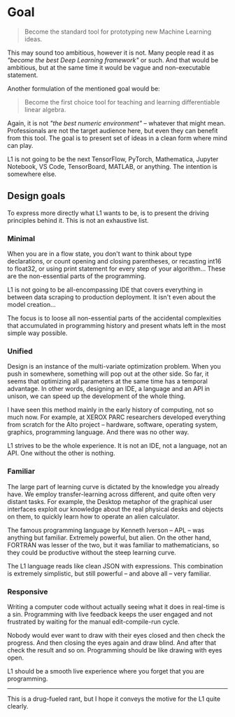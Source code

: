# Goal

> Become the standard tool for prototyping new Machine Learning ideas.

This may sound too ambitious, however it is not. Many people read it as *"become the best Deep Learning framework"* or such. And that would be ambitious, but at the same time it would be vague and non-executable statement.

Another formulation of the mentioned goal would be:

> Become the first choice tool for teaching and learning differentiable linear algebra.

Again, it is not *"the best numeric environment"* – whatever that might mean. Professionals are not the target audience here, but even they can benefit from this tool. The goal is to present set of ideas in a clean form where mind can play.

L1 is not going to be the next TensorFlow, PyTorch, Mathematica, Jupyter Notebook, VS Code, TensorBoard, MATLAB, or anything. The intention is somewhere else.

## Design goals

To express more directly what L1 wants to be, is to present the driving principles behind it. This is not an exhaustive list.

### Minimal

When you are in a flow state, you don't want to think about type declarations, or count opening and closing parentheses, or recasting int16 to float32, or using print statement for every step of your algorithm... These are the non-essential parts of the programming.

L1 is not going to be all-encompassing IDE that covers everything in between data scraping to production deployment. It isn't even about the model creation...

The focus is to loose all non-essential parts of the accidental complexities that accumulated in programming history and present whats left in the most simple way possible.

### Unified

Design is an instance of the multi-variate optimization problem. When you push in somewhere, something will pop out at the other side. So far, it seems that optimizing all parameters at the same time has a temporal advantage. In other words, designing an IDE, a language and an API in unison, we can speed up the development of the whole thing.

I have seen this method mainly in the early history of computing, not so much now. For example, at XEROX PARC researchers developed everything  from scratch for the Alto project – hardware, software, operating system, graphics, programming language. And there was no other way.

L1 strives to be the whole experience. It is not an IDE, not a language, not an API. One without the other is nothing.

### Familiar

The large part of learning curve is dictated by the knowledge you already have. We employ transfer-learning across different, and quite often very distant tasks. For example, the Desktop metaphor of the graphical user interfaces exploit our knowledge about the real physical desks and objects on them, to quickly learn how to operate an alien calculator.

The famous programming language by Kenneth Iverson – APL – was anything but familiar. Extremely powerful, but alien. On the other hand, FORTRAN was lesser of the two, but it was familiar to mathematicians, so they could be productive without the steep learning curve.

The L1 language reads like clean JSON with expressions. This combination is extremely simplistic, but still powerful – and above all – very familiar.

### Responsive

Writing a computer code without actually seeing what it does in real-time is a sin. Programming with live feedback keeps the user engaged and not frustrated by waiting for the manual edit-compile-run cycle.

Nobody would ever want to draw with their eyes closed and then check the progress. And then closing the eyes again and draw blind. And after that check the result and so on. Programming should be like drawing with eyes open.

L1 should be a smooth live experience where you forget that you are programming.

---

This is a drug-fueled rant, but I hope it conveys the motive for the L1 quite clearly.